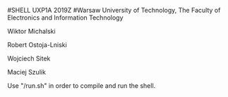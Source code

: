 #SHELL UXP1A 2019Z
#Warsaw University of Technology, The Faculty of Electronics and Information Technology

  Wiktor Michalski
  
  Robert Ostoja-Lniski
  
  Wojciech Sitek
  
  Maciej Szulik

Use "/run.sh" in order to compile and run the shell.
